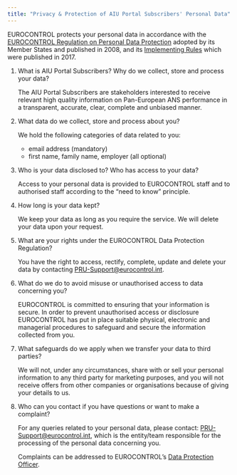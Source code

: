 ```yaml
---
title: "Privacy & Protection of AIU Portal Subscribers' Personal Data"
---
```


EUROCONTROL protects your personal data in accordance with the 
[EUROCONTROL Regulation on Personal Data Protection](https://www.eurocontrol.int/sites/default/files/2020-06/summary-implementing-rule-eurocontrol-regulation-personal-data-protection.pdf) adopted by its Member States and published in 2008, and its [Implementing Rules](https://www.eurocontrol.int/sites/default/files/2020-06/implementing-rule-eurocontrol-regulation-personal-data-protection.pdf) which were published in 2017.
1. What is AIU Portal Subscribers? Why do we collect, store and process your data?
   
   The AIU Portal Subscribers are stakeholders interested to receive relevant
   high quality information on Pan-European ANS performance in a transparent,
   accurate, clear, complete and unbiased manner.

1. What data do we collect, store and process about you?
   
   We hold the following categories of data related to you:
   
   * email address (mandatory)
   * first name, family name, employer (all optional)

1. Who is your data disclosed to? Who has access to your data?
   
   Access to your personal data is provided to EUROCONTROL staff and
   to authorised staff according to the “need to know” principle.

1. How long is your data kept?
   
   We keep your data as long as you require the service.
   We will delete your data upon your request.

1. What are your rights under the EUROCONTROL Data Protection Regulation?
   
   You have the right to access, rectify, complete, update and delete
   your data by contacting [PRU-Support@eurocontrol.int](mailto:PRU-Support@eurocontrol.int).

1. What do we do to avoid misuse or unauthorised access to data concerning you?
   
   EUROCONTROL is committed to ensuring that your information is secure.
   In order to prevent unauthorised access or disclosure EUROCONTROL has put
   in place suitable physical, electronic and managerial procedures to
   safeguard and secure the information collected from you.

1. What safeguards do we apply when we transfer your data to third parties?
   
   We will not, under any circumstances, share with or sell your personal
   information to any third party for marketing purposes, and
   you will not receive offers from other companies or organisations because
   of giving your details to us.

1. Who can you contact if you have questions or want to make a complaint?
   
   For any queries related to your personal data, please contact:
   [PRU-Support@eurocontrol.int](mailto:PRU-Support@eurocontrol.int), which is the entity/team responsible for
   the processing of the personal data concerning you.

   Complaints can be addressed to EUROCONTROL’s [Data Protection Officer](mailto:data-protection-officer@eurocontrol.int).
